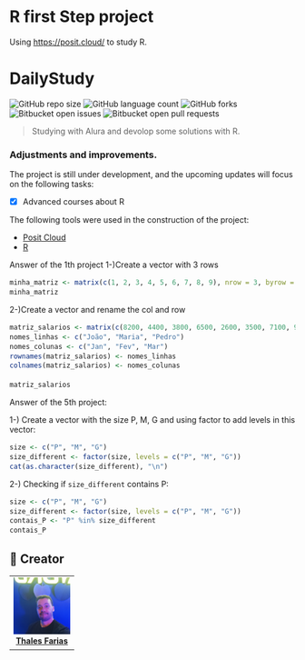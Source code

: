 # R first Step project
Using https://posit.cloud/ to study R.


# DailyStudy

![GitHub repo size](https://img.shields.io/github/repo-size/iuricode/README-template?style=for-the-badge)
![GitHub language count](https://img.shields.io/github/languages/count/iuricode/README-template?style=for-the-badge)
![GitHub forks](https://img.shields.io/github/forks/iuricode/README-template?style=for-the-badge)
![Bitbucket open issues](https://img.shields.io/bitbucket/issues/iuricode/README-template?style=for-the-badge)
![Bitbucket open pull requests](https://img.shields.io/bitbucket/pr-raw/iuricode/README-template?style=for-the-badge)



> Studying with Alura and devolop some solutions with R.

### Adjustments and improvements.

The project is still under development, and the upcoming updates will focus on the following tasks:

- [x] Advanced courses about R

The following tools were used in the construction of the project:

- [Posit Cloud](<https://posit.cloud/>)
- [R](<https://www.r-project.org/>)

Answer of the 1th project
1-)Create a vector with 3 rows
```R
minha_matriz <- matrix(c(1, 2, 3, 4, 5, 6, 7, 8, 9), nrow = 3, byrow = TRUE)
minha_matriz
```
2-)Create a vector and rename the col and row
```R
matriz_salarios <- matrix(c(8200, 4400, 3800, 6500, 2600, 3500, 7100, 9000, 5200), nrow = 3, byrow = TRUE)
nomes_linhas <- c("João", "Maria", "Pedro")
nomes_colunas <- c("Jan", "Fev", "Mar")
rownames(matriz_salarios) <- nomes_linhas
colnames(matriz_salarios) <- nomes_colunas

matriz_salarios

```


Answer of the 5th project:

1-) Create a vector with the size P, M, G and using factor to add levels in this vector:
```R
size <- c("P", "M", "G")
size_different <- factor(size, levels = c("P", "M", "G"))
cat(as.character(size_different), "\n")
```

2-) Checking if `size_different` contains P:
```R
size <- c("P", "M", "G")
size_different <- factor(size, levels = c("P", "M", "G"))
contais_P <- "P" %in% size_different
contais_P
```

## 🤝 Creator

<table>
  <tr>
    <td align="center">
      <a href="#" title="Thales Farias">
        <img src="IMG_20230429_211838_511.jpg" width="100" alt="Foto do Thales Farias no GitHub"/><br>
        <sub>
          <b><a href="https://www.linkedin.com/in/thalesfreirefarias/" target="_blank">Thales Farias</b>
        </sub>
      </a>
    </td>
  </tr>
</table>

